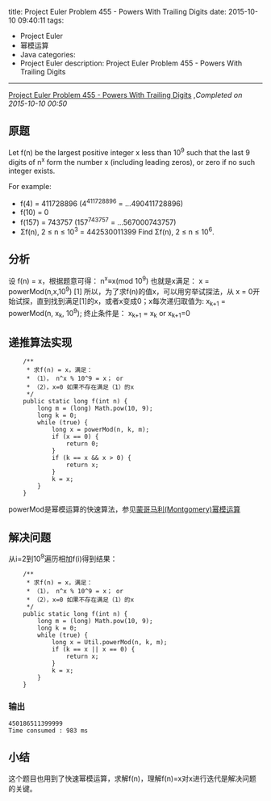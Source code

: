 title: Project Euler Problem 455 - Powers With Trailing Digits
date: 2015-10-10 09:40:11
tags:
- Project Euler
- 幂模运算
- Java
categories:
- Project Euler
description: Project Euler Problem 455 - Powers With Trailing Digits
---
[Project Euler Problem 455 - Powers With Trailing Digits](https://projecteuler.net/problem=455) ,*Completed on 2015-10-10  00:50*
<!--more-->
## 原题
Let f(n) be the largest positive integer x less than 10<sup>9</sup> such that the last 9 digits of n<sup>x</sup> form the number x (including leading zeros), or zero if no such integer exists.

For example:

* f(4) = 411728896 (4<sup>411728896</sup> = ...490411728896)
* f(10) = 0
* f(157) = 743757 (157<sup>743757</sup> = ...567000743757)
* Σf(n), 2 ≤ n ≤ 10<sup>3</sup> = 442530011399
Find Σf(n), 2 ≤ n ≤ 10<sup>6</sup>.

## 分析
设 f(n) = x，根据题意可得：
n<sup>x</sup>≡x(mod 10<sup>9</sup>)
也就是x满足：
x = powerMod(n,x,10<sup>9</sup>)  [1]
所以，为了求f(n)的值x，可以用穷举试探法，从 x = 0开始试探，直到找到满足[1]的x，或者x变成0；x每次递归取值为:
    x<sub>k+1</sub> = powerMod(n,  x<sub>k</sub>,  10<sup>9</sup>);
终止条件是：
    x<sub>k+1</sub> = x<sub>k</sub> or x<sub>k+1</sub>=0

## 递推算法实现
```
    /**
     * 求f(n) = x，满足：
     * （1）， n^x % 10^9 = x； or
     * （2），x=0 如果不存在满足（1）的x 
     */
    public static long f(int n) {
        long m = (long) Math.pow(10, 9);
        long k = 0;
        while (true) {
            long x = powerMod(n, k, m);
            if (x == 0) {
                return 0;
            }
            if (k == x && x > 0) {
                return x;
            }
            k = x;
        }
    }
```

powerMod是幂模运算的快速算法，参见[蒙哥马利(Montgomery)幂模运算](/2015/10/09/PE188/#powerMod)

## 解决问题
从i=2到10<sup>9</sup>遍历相加f(i)得到结果：
```
    /**
     * 求f(n) = x，满足：
     * （1）， n^x % 10^9 = x； or
     * （2），x=0 如果不存在满足（1）的x 
     */
    public static long f(int n) {
        long m = (long) Math.pow(10, 9);
        long k = 0;
        while (true) {
            long x = Util.powerMod(n, k, m);
            if (k == x || x == 0) {
                return x;
            }
            k = x;
        }
    }
```

### 输出
```
450186511399999
Time consumed : 983 ms
```


## 小结
这个题目也用到了快速幂模运算，求解f(n)，理解f(n)=x对x进行迭代是解决问题的关键。

 